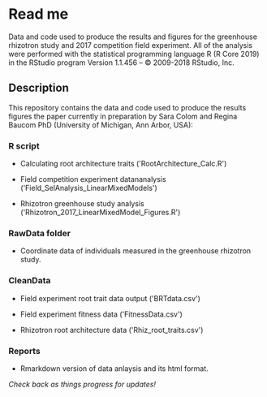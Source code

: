 # Read me

Data and code used to produce the results and figures for the greenhouse rhizotron study and 2017 competition field experiment. All of the analysis were performed with the statistical programming language R (R Core 2019) in the RStudio program Version 1.1.456 – © 2009-2018 RStudio, Inc.

## Description

This repository contains the data and code used to produce the results figures the paper currently in preparation by Sara Colom and Regina Baucom PhD (University of Michigan, Ann Arbor, USA):

### R script

* Calculating root architecture traits ('RootArchitecture_Calc.R')

* Field competition experiment datananalysis ('Field_SelAnalysis_LinearMixedModels')

* Rhizotron greenhouse study analysis ('Rhizotron_2017_LinearMixedModel_Figures.R')

### RawData folder

* Coordinate data of individuals measured in the greenhouse rhizotron study.

### CleanData

* Field experiment root trait data output ('BRTdata.csv')

* Field experiment fitness data ('FitnessData.csv')

* Rhizotron root architecture data ('Rhiz_root_traits.csv')

### Reports

* Rmarkdown version of data anlaysis and its html format. 

_Check back as things progress for updates!_